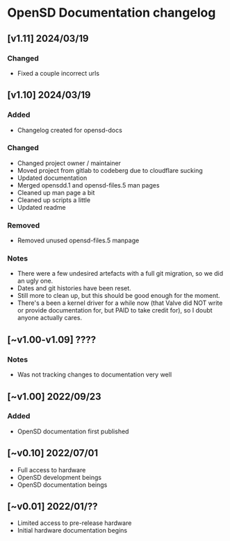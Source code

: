 # OpenSD Documentation changelog

## [v1.11]  2024/03/19
### Changed
  - Fixed a couple incorrect urls

## [v1.10]  2024/03/19
### Added
  - Changelog created for opensd-docs
  
### Changed
  - Changed project owner / maintainer
  - Moved project from gitlab to codeberg due to cloudflare sucking
  - Updated documentation
  - Merged opensdd.1 and opensd-files.5 man pages
  - Cleaned up man page a bit
  - Cleaned up scripts a little
  - Updated readme

### Removed
  - Removed unused opensd-files.5 manpage

### Notes
  - There were a few undesired artefacts with a full git migration, so we did an ugly one.
  - Dates and git histories have been reset.
  - Still more to clean up, but this should be good enough for the moment.
  - There's a been a kernel driver for a while now (that Valve did NOT write or provide documentation for, but PAID to take credit for), so I doubt anyone actually cares.

## [~v1.00-v1.09] ????
### Notes
  - Was not tracking changes to documentation very well

## [~v1.00] 2022/09/23
### Added
  - OpenSD documentation first published

## [~v0.10] 2022/07/01
  - Full access to hardware
  - OpenSD development beings
  - OpenSD documentation beings

## [~v0.01] 2022/01/??
  - Limited access to pre-release hardware
  - Initial hardware documentation begins
